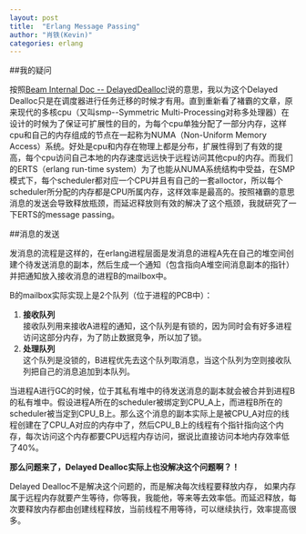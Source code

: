 ```yaml
---
layout: post
title:  "Erlang Message Passing"
author: "肖铁(Kevin)"
categories: erlang
---
```


##我的疑问

按照[Beam Internal Doc -- DelayedDealloc!](/erlang/2015/12/29/beam-internal-doc-DelayedDealloc.html)说的意思，我以为这个Delayed Dealloc只是在调度器进行任务迁移的时候才有用。直到重新看了褚霸的文章，原来现代的多核cpu（又叫smp--Symmetric Multi-Processing对称多处理器）在设计的时候为了保证可扩展性的目的，为每个cpu单独分配了一部分内存，这样cpu和自己的内存组成的节点在一起称为NUMA（Non-Uniform Memory Access）系统。好处是cpu和内存在物理上都是分布，扩展性得到了有效的提高，每个cpu访问自己本地的内存速度远远快于远程访问其他cpu的内存。而我们的ERTS（erlang run-time system）为了也能从NUMA系统结构中受益，在SMP模式下，每个scheduler都对应一个CPU并且有自己的一套alloctor，所以每个scheduler所分配的内存都是CPU所属内存，这样效率是最高的。按照褚霸的意思消息的发送会导致释放瓶颈，而延迟释放则有效的解决了这个瓶颈，我就研究了一下ERTS的message passing。


##消息的发送

发消息的流程是这样的，在erlang进程层面是发消息的进程A先在自己的堆空间创建个待发送消息的副本，然后生成一个通知（包含指向A堆空间消息副本的指针）并把通知放入接收消息的进程B的mailbox中。

B的mailbox实际实现上是2个队列（位于进程的PCB中）：

1. **接收队列**  
    接收队列用来接收A进程的通知，这个队列是有锁的，因为同时会有好多进程访问这部分内存，为了防止数据竞争，所以加了锁。
2. **处理队列**  
    这个队列是没锁的，B进程优先去这个队列取消息，当这个队列为空则接收队列把自己的消息追加到本队列。


当进程A进行GC的时候，位于其私有堆中的待发送消息的副本就会被合并到进程B的私有堆中。假设进程A所在的scheduler被绑定到CPU_A上，而进程B所在的scheduler被当定到CPU_B上。那么这个消息的副本实际上是被CPU_A对应的线程创建在了CPU_A对应的内存中了，然后CPU_B上的线程有个指针指向这个内存，每次访问这个内存都要CPU远程内存访问，据说比直接访问本地内存效率低了40%。



**那么问题来了，Delayed Dealloc实际上也没解决这个问题啊？！**

Delayed Dealloc不是解决这个问题的，而是解决每次线程要释放内存， 如果内存属于远程内存就要产生等待，你等我，我能他，等来等去效率低。而延迟释放，每次要释放内存都由创建线程释放，当前线程不用等待，可以继续执行，效率提高很多。
